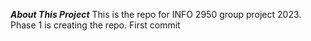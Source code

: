 ***About This Project***
This is the repo for INFO 2950 group project 2023.
Phase 1 is creating the repo. 
First commit
